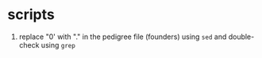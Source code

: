 # scripts

1. replace "0' with "." in the pedigree file (founders) using `sed` and double-check using `grep` 
